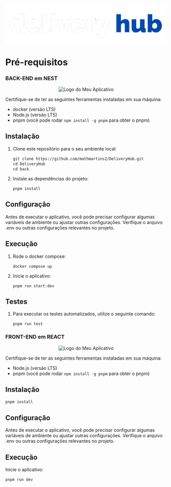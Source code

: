 <p align="center">
   <img  src="front/src/assets/logo.png" alt="Logo do Meu Aplicativo" width="700">
</p>

# Pré-requisitos 
### BACK-END em NEST
<p align="center">
   <img  src="https://camo.githubusercontent.com/5f54c0817521724a2deae8dedf0c280a589fd0aa9bffd7f19fa6254bb52e996a/68747470733a2f2f6e6573746a732e636f6d2f696d672f6c6f676f2d736d616c6c2e737667" alt="Logo do Meu Aplicativo" width="180">
</p>


Certifique-se de ter as seguintes ferramentas instaladas em sua máquina:

- docker (versão LTS) 
- Node.js (versão LTS)
- pnpm (você pode rodar ```npm install -g pnpm``` para obter o pnpm)

## Instalação

1. Clone este repositório para o seu ambiente local:

   ```shell
   git clone https://github.com/mathmartins2/DeliveryHub.git
   cd DeliveryHub
   cd back
   ```
   
2. Instale as dependências do projeto:

   ```shell
   pnpm install
   ```

## Configuração

Antes de executar o aplicativo, você pode precisar configurar algumas variáveis de ambiente ou ajustar outras configurações. Verifique o arquivo .env ou outras configurações relevantes no projeto.

## Execução
   
1. Rode o docker compose:

   ```shell
   docker compose up
   ```
   
2. Inicie o aplicativo:

   ```shell
   pnpm run start:dev
   ```

## Testes

1. Para executar os testes automatizados, utilize o seguinte comando:

   ```shell
   pnpm run test
   ```

### FRONT-END em REACT

<p align="center">
   <img  src="https://upload.wikimedia.org/wikipedia/commons/a/a7/React-icon.svg" alt="Logo do Meu Aplicativo" width="180">
</p>

Certifique-se de ter as seguintes ferramentas instaladas em sua máquina:

- Node.js (versão LTS)
- pnpm (você pode rodar ```npm install -g pnpm``` para obter o pnpm)

## Instalação

   ```shell
   pnpm install
   ```

## Configuração

Antes de executar o aplicativo, você pode precisar configurar algumas variáveis de ambiente ou ajustar outras configurações. Verifique o arquivo .env ou outras configurações relevantes no projeto.

## Execução

Inicie o aplicativo:

   ```shell
   pnpm run dev
   ```
